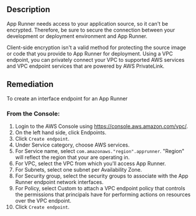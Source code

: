 ## Description

App Runner needs access to your application source, so it can't be encrypted. Therefore, be sure to secure the connection between your development or deployment environment and App Runner.

Client-side encryption isn't a valid method for protecting the source image or code that you provide to App Runner for deployment. Using a VPC endpoint, you can privately connect your VPC to supported AWS services and VPC endpoint services that are powered by AWS PrivateLink.

## Remediation

To create an interface endpoint for an App Runner

### From the Console:

1. Login to the AWS Console using https://console.aws.amazon.com/vpc/.
2. On the left hand side, click Endpoints.
3. Click `Create endpoint`.
4. Under Service category, choose AWS services.
5. For Service name, select `com.amazonaws."region".apprunner`. "Region" will reflect the region that your are operating in.
6. For VPC, select the VPC from which you'll access App Runner.
7. For Subnets, select one subnet per Availability Zone.
8. For Security group, select the security groups to associate with the App Runner endpoint network interfaces.
9. For Policy, select Custom to attach a VPC endpoint policy that controls the permissions that principals have for performing actions on resources over the VPC endpoint.
10. Click `Create endpoint`.